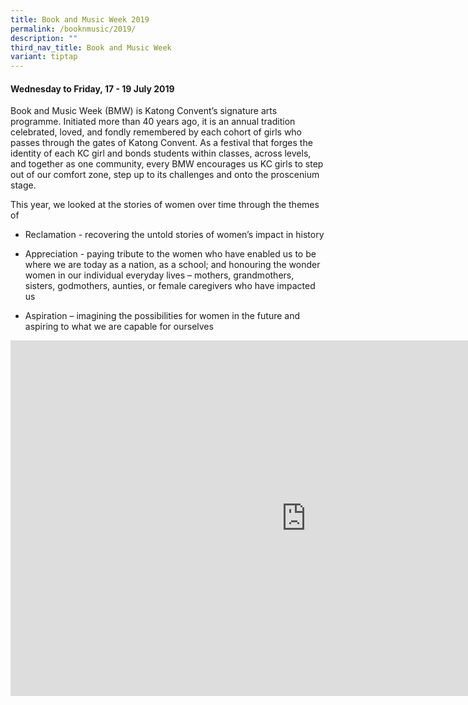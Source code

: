 ```yaml
---
title: Book and Music Week 2019
permalink: /booknmusic/2019/
description: ""
third_nav_title: Book and Music Week
variant: tiptap
---
```

<h4>Wednesday to Friday, 17 - 19 July 2019</h4>
<p>Book and Music Week (BMW) is Katong Convent’s signature arts programme.
Initiated more than 40 years ago, it is an annual tradition celebrated,
loved, and fondly remembered by each cohort of girls who passes through
the gates of Katong Convent. As a festival that forges the identity of
each KC girl and bonds students within classes, across levels, and together
as one community, every BMW encourages us KC girls to step out of our comfort
zone, step up to its challenges and onto the proscenium stage.</p>
<p>This year, we looked at the stories of women over time through the themes
of</p>
<ul>
<li>
<p>Reclamation - recovering the untold stories of women’s impact in history</p>
</li>
<li>
<p>Appreciation - paying tribute to the women who have enabled us to be where
we are today as a nation, as a school; and honouring the wonder women in
our individual everyday lives – mothers, grandmothers, sisters, godmothers,
aunties, or female caregivers who have impacted us</p>
</li>
<li>
<p>Aspiration – imagining the possibilities for women in the future and aspiring
to what we are capable for ourselves</p>
</li>
</ul>
<div class="iframe-wrapper">
<iframe height="569" width="945" allowfullscreen="true" frameborder="0" src="https://docs.google.com/presentation/d/e/2PACX-1vTvMNPODVhNLqLYANRGxWctCGUWZv1-QiX420uJWxw8RSGIU75v4pNMCSI-QryrTA/embed?start=false&amp;loop=false&amp;delayms=3000"></iframe>
</div>
<p></p>